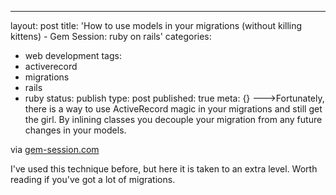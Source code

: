 ---
layout: post
title: 'How to use models in your migrations (without killing kittens) - Gem Session:
  ruby on rails'
categories:
- web development
tags:
- activerecord
- migrations
- rails
- ruby
status: publish
type: post
published: true
meta: {}
--->Fortunately, there is a way to use ActiveRecord magic in your migrations and still get the girl. By inlining classes you decouple your migration from any future changes in your models.



via 
[gem-session.com](http://gem-session.com/2010/03/how-to-use-models-in-your-migrations-without-killing-kittens)
    
I've used this technique before, but here it is taken to an extra level.  Worth reading if you've got a lot of migrations.

